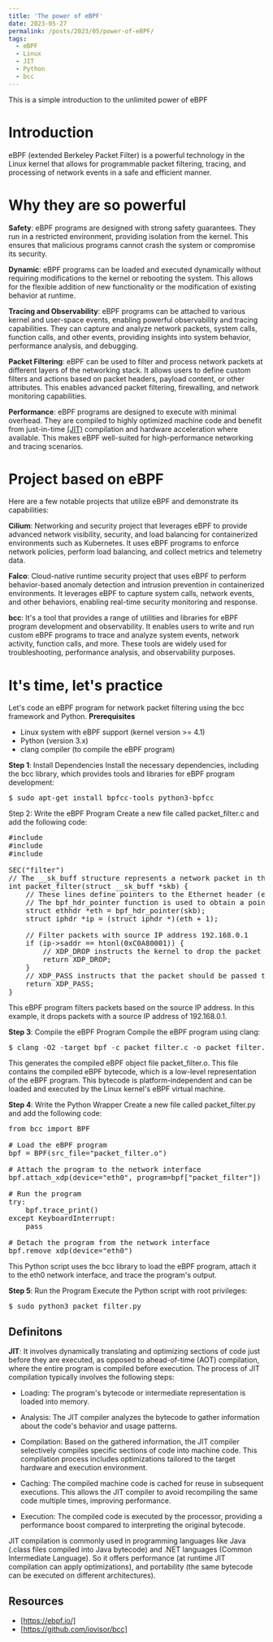 ```yaml
---
title: 'The power of eBPF'
date: 2023-05-27
permalink: /posts/2023/05/power-of-eBPF/
tags:
  - eBPF
  - Linux
  - JIT
  - Python
  - bcc
---
```


This is a simple introduction to the unlimited power of eBPF

Introduction
======
eBPF (extended Berkeley Packet Filter) is a powerful technology in the Linux kernel that allows for programmable packet filtering, tracing, and processing of network events in a safe and efficient manner.

Why they are so powerful
======
**Safety**: eBPF programs are designed with strong safety guarantees. They run in a restricted environment, providing isolation from the kernel. This ensures that malicious programs cannot crash the system or compromise its security.

**Dynamic**: eBPF programs can be loaded and executed dynamically without requiring modifications to the kernel or rebooting the system. This allows for the flexible addition of new functionality or the modification of existing behavior at runtime.

**Tracing and Observability**: eBPF programs can be attached to various kernel and user-space events, enabling powerful observability and tracing capabilities. They can capture and analyze network packets, system calls, function calls, and other events, providing insights into system behavior, performance analysis, and debugging.

**Packet Filtering**: eBPF can be used to filter and process network packets at different layers of the networking stack. It allows users to define custom filters and actions based on packet headers, payload content, or other attributes. This enables advanced packet filtering, firewalling, and network monitoring capabilities.

**Performance**: eBPF programs are designed to execute with minimal overhead. They are compiled to highly optimized machine code and benefit from just-in-time [(JIT)](#Definitons) compilation and hardware acceleration where available. This makes eBPF well-suited for high-performance networking and tracing scenarios.

Project based on eBPF
======
Here are a few notable projects that utilize eBPF and demonstrate its capabilities:

**Cilium**: Networking and security project that leverages eBPF to provide advanced network visibility, security, and load balancing for containerized environments such as Kubernetes. It uses eBPF programs to enforce network policies, perform load balancing, and collect metrics and telemetry data.

**Falco**: Cloud-native runtime security project that uses eBPF to perform behavior-based anomaly detection and intrusion prevention in containerized environments. It leverages eBPF to capture system calls, network events, and other behaviors, enabling real-time security monitoring and response.

**bcc**: It's a tool that provides a range of utilities and libraries for eBPF program development and observability. It enables users to write and run custom eBPF programs to trace and analyze system events, network activity, function calls, and more. These tools are widely used for troubleshooting, performance analysis, and observability purposes.

It's time, let's practice
======
Let's code an eBPF program for network packet filtering using the bcc framework and Python.
**Prerequisites**
- Linux system with eBPF support (kernel version >= 4.1)
- Python (version 3.x)
- clang compiler (to compile the eBPF program)

**Step 1**: Install Dependencies
Install the necessary dependencies, including the bcc library, which provides tools and libraries for eBPF program development:
<pre>
$ sudo apt-get install bpfcc-tools python3-bpfcc
</pre>
Step 2: Write the eBPF Program
Create a new file called packet_filter.c and add the following code:
<pre>
#include <linux/bpf.h>
#include <linux/if_ether.h>
#include <linux/ip.h>

SEC("filter")
// The __sk_buff structure represents a network packet in the Linux kernel
int packet_filter(struct __sk_buff *skb) {
    // These lines define pointers to the Ethernet header (ethhdr) and IP header (iphdr) within the packet. 
    // The bpf_hdr_pointer function is used to obtain a pointer to the packet data.
    struct ethhdr *eth = bpf_hdr_pointer(skb);
    struct iphdr *ip = (struct iphdr *)(eth + 1);
    
    // Filter packets with source IP address 192.168.0.1
    if (ip->saddr == htonl(0xC0A80001)) {
        // XDP_DROP instructs the kernel to drop the packet
        return XDP_DROP;
    }
    // XDP_PASS instructs that the packet should be passed through
    return XDP_PASS;
}
</pre>
This eBPF program filters packets based on the source IP address. In this example, it drops packets with a source IP address of 192.168.0.1.

**Step 3**: Compile the eBPF Program
Compile the eBPF program using clang:
<pre>
$ clang -O2 -target bpf -c packet_filter.c -o packet_filter.o
</pre>
This generates the compiled eBPF object file packet_filter.o. This file contains the compiled eBPF bytecode, which is a low-level representation of the eBPF program. This bytecode is platform-independent and can be loaded and executed by the Linux kernel's eBPF virtual machine.

**Step 4**: Write the Python Wrapper
Create a new file called packet_filter.py and add the following code:

<pre>
from bcc import BPF

# Load the eBPF program
bpf = BPF(src_file="packet_filter.o")

# Attach the program to the network interface
bpf.attach_xdp(device="eth0", program=bpf["packet_filter"])

# Run the program
try:
    bpf.trace_print()
except KeyboardInterrupt:
    pass

# Detach the program from the network interface
bpf.remove_xdp(device="eth0")
</pre>
This Python script uses the bcc library to load the eBPF program, attach it to the eth0 network interface, and trace the program's output.

**Step 5**: Run the Program
Execute the Python script with root privileges:

<pre>
$ sudo python3 packet_filter.py
</pre>


Definitons
------
**JIT**:  It involves dynamically translating and optimizing sections of code just before they are executed, as opposed to ahead-of-time (AOT) compilation, where the entire program is compiled before execution.
The process of JIT compilation typically involves the following steps:
- Loading: The program's bytecode or intermediate representation is loaded into memory.

- Analysis: The JIT compiler analyzes the bytecode to gather information about the code's behavior and usage patterns.

- Compilation: Based on the gathered information, the JIT compiler selectively compiles specific sections of code into machine code. This compilation process includes optimizations tailored to the target hardware and execution environment.

- Caching: The compiled machine code is cached for reuse in subsequent executions. This allows the JIT compiler to avoid recompiling the same code multiple times, improving performance.

- Execution: The compiled code is executed by the processor, providing a performance boost compared to interpreting the original bytecode.

JIT compilation is commonly used in programming languages like Java (.class files compiled into Java bytecode) and .NET languages (Common Intermediate Language). So it offers performance (at runtime JIT compilation can apply optimizations), and portability (the same bytecode can be executed on different architectures).

Resources
------
- [https://ebpf.io/]
- [https://github.com/iovisor/bcc]
